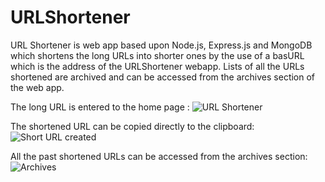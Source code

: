 # URLShortener

URL Shortener is web app based upon Node.js, Express.js and MongoDB which shortens the long URLs into shorter ones by the use of a basURL which is the address of the URLShortener webapp. Lists of all the URLs shortened are archived and can be accessed from the archives section of the web app.

The long URL is entered to the home page : 
![URL Shortener](https://github.com/HardikJ7321/URLShortener/tree/master/public/images/home.png)

The shortened URL can be copied directly to the clipboard:
![Short URL created](https://github.com/HardikJ7321/URLShortener/tree/master/public/images/shorten.png)

All the past shortened URLs can be accessed from the archives section:
![Archives](https://github.com/HardikJ7321/URLShortener/tree/master/public/images/archives.png)
